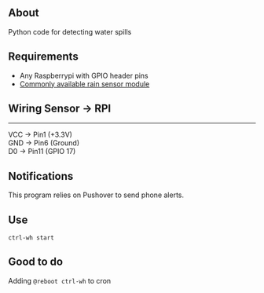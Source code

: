 ## About
Python code for detecting water spills

## Requirements
* Any Raspberrypi with GPIO header pins
* [Commonly available rain sensor module](https://github.com/SensorAnalyticsAus/wh/blob/main/watersensor.png)

## Wiring Sensor -> RPI<br>
---
VCC -> Pin1 (+3.3V)<br>
GND -> Pin6 (Ground)<br>
D0 -> Pin11 (GPIO 17)


## Notifications
This program relies on Pushover to send phone alerts.

## Use
`ctrl-wh start`

## Good to do
Adding `@reboot ctrl-wh` to cron
